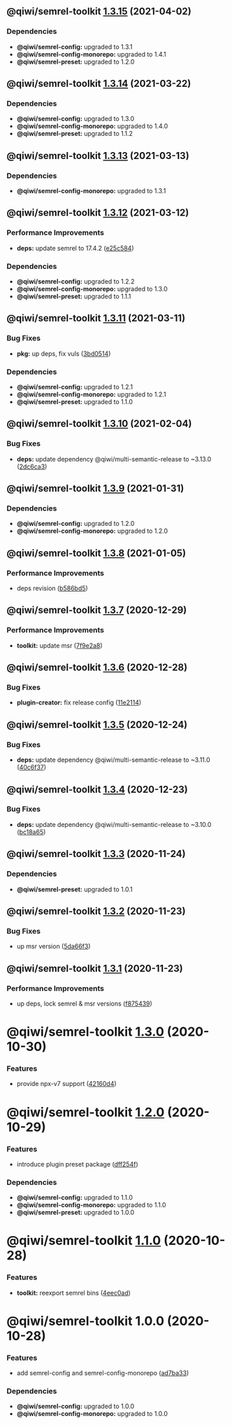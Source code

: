 ## @qiwi/semrel-toolkit [1.3.15](https://github.com/qiwi/semantic-release-toolkit/compare/@qiwi/semrel-toolkit@1.3.14...@qiwi/semrel-toolkit@1.3.15) (2021-04-02)





### Dependencies

* **@qiwi/semrel-config:** upgraded to 1.3.1
* **@qiwi/semrel-config-monorepo:** upgraded to 1.4.1
* **@qiwi/semrel-preset:** upgraded to 1.2.0

## @qiwi/semrel-toolkit [1.3.14](https://github.com/qiwi/semantic-release-toolkit/compare/@qiwi/semrel-toolkit@1.3.13...@qiwi/semrel-toolkit@1.3.14) (2021-03-22)





### Dependencies

* **@qiwi/semrel-config:** upgraded to 1.3.0
* **@qiwi/semrel-config-monorepo:** upgraded to 1.4.0
* **@qiwi/semrel-preset:** upgraded to 1.1.2

## @qiwi/semrel-toolkit [1.3.13](https://github.com/qiwi/semantic-release-toolkit/compare/@qiwi/semrel-toolkit@1.3.12...@qiwi/semrel-toolkit@1.3.13) (2021-03-13)





### Dependencies

* **@qiwi/semrel-config-monorepo:** upgraded to 1.3.1

## @qiwi/semrel-toolkit [1.3.12](https://github.com/qiwi/semantic-release-toolkit/compare/@qiwi/semrel-toolkit@1.3.11...@qiwi/semrel-toolkit@1.3.12) (2021-03-12)


### Performance Improvements

* **deps:** update semrel to 17.4.2 ([e25c584](https://github.com/qiwi/semantic-release-toolkit/commit/e25c58410d0c67d80e58d13b76c2f005282f5708))





### Dependencies

* **@qiwi/semrel-config:** upgraded to 1.2.2
* **@qiwi/semrel-config-monorepo:** upgraded to 1.3.0
* **@qiwi/semrel-preset:** upgraded to 1.1.1

## @qiwi/semrel-toolkit [1.3.11](https://github.com/qiwi/semantic-release-toolkit/compare/@qiwi/semrel-toolkit@1.3.10...@qiwi/semrel-toolkit@1.3.11) (2021-03-11)


### Bug Fixes

* **pkg:** up deps, fix vuls ([3bd0514](https://github.com/qiwi/semantic-release-toolkit/commit/3bd051436e6466000443d44f5aa819f67080f534))





### Dependencies

* **@qiwi/semrel-config:** upgraded to 1.2.1
* **@qiwi/semrel-config-monorepo:** upgraded to 1.2.1
* **@qiwi/semrel-preset:** upgraded to 1.1.0

## @qiwi/semrel-toolkit [1.3.10](https://github.com/qiwi/semantic-release-toolkit/compare/@qiwi/semrel-toolkit@1.3.9...@qiwi/semrel-toolkit@1.3.10) (2021-02-04)


### Bug Fixes

* **deps:** update dependency @qiwi/multi-semantic-release to ~3.13.0 ([2dc6ca3](https://github.com/qiwi/semantic-release-toolkit/commit/2dc6ca30b4357d898abe35dc03732efe337ce408))

## @qiwi/semrel-toolkit [1.3.9](https://github.com/qiwi/semantic-release-toolkit/compare/@qiwi/semrel-toolkit@1.3.8...@qiwi/semrel-toolkit@1.3.9) (2021-01-31)





### Dependencies

* **@qiwi/semrel-config:** upgraded to 1.2.0
* **@qiwi/semrel-config-monorepo:** upgraded to 1.2.0

## @qiwi/semrel-toolkit [1.3.8](https://github.com/qiwi/semantic-release-toolkit/compare/@qiwi/semrel-toolkit@1.3.7...@qiwi/semrel-toolkit@1.3.8) (2021-01-05)


### Performance Improvements

* deps revision ([b586bd5](https://github.com/qiwi/semantic-release-toolkit/commit/b586bd55912cd58eb2c64ead73790d73f1e9cbeb))

## @qiwi/semrel-toolkit [1.3.7](https://github.com/qiwi/semantic-release-toolkit/compare/@qiwi/semrel-toolkit@1.3.6...@qiwi/semrel-toolkit@1.3.7) (2020-12-29)


### Performance Improvements

* **toolkit:** update msr ([7f9e2a8](https://github.com/qiwi/semantic-release-toolkit/commit/7f9e2a827056635bb8307417135c1a31cf85ec7e))

## @qiwi/semrel-toolkit [1.3.6](https://github.com/qiwi/semantic-release-toolkit/compare/@qiwi/semrel-toolkit@1.3.5...@qiwi/semrel-toolkit@1.3.6) (2020-12-28)


### Bug Fixes

* **plugin-creator:** fix release config ([11e2114](https://github.com/qiwi/semantic-release-toolkit/commit/11e211477c1eabfa948ee4b3930360a6dcd803b7))

## @qiwi/semrel-toolkit [1.3.5](https://github.com/qiwi/semantic-release-toolkit/compare/@qiwi/semrel-toolkit@1.3.4...@qiwi/semrel-toolkit@1.3.5) (2020-12-24)


### Bug Fixes

* **deps:** update dependency @qiwi/multi-semantic-release to ~3.11.0 ([40c6f37](https://github.com/qiwi/semantic-release-toolkit/commit/40c6f37f74497844e5f28cf632c836938959714b))

## @qiwi/semrel-toolkit [1.3.4](https://github.com/qiwi/semantic-release-toolkit/compare/@qiwi/semrel-toolkit@1.3.3...@qiwi/semrel-toolkit@1.3.4) (2020-12-23)


### Bug Fixes

* **deps:** update dependency @qiwi/multi-semantic-release to ~3.10.0 ([bc18a65](https://github.com/qiwi/semantic-release-toolkit/commit/bc18a65dc5cd1d1ce643209f3e32bc74ab1caf34))

## @qiwi/semrel-toolkit [1.3.3](https://github.com/qiwi/semantic-release-toolkit/compare/@qiwi/semrel-toolkit@1.3.2...@qiwi/semrel-toolkit@1.3.3) (2020-11-24)





### Dependencies

* **@qiwi/semrel-preset:** upgraded to 1.0.1

## @qiwi/semrel-toolkit [1.3.2](https://github.com/qiwi/semantic-release-toolkit/compare/@qiwi/semrel-toolkit@1.3.1...@qiwi/semrel-toolkit@1.3.2) (2020-11-23)


### Bug Fixes

* up msr version ([5da66f3](https://github.com/qiwi/semantic-release-toolkit/commit/5da66f33fefd1239e4751316a7075587bd94c65d))

## @qiwi/semrel-toolkit [1.3.1](https://github.com/qiwi/semantic-release-toolkit/compare/@qiwi/semrel-toolkit@1.3.0...@qiwi/semrel-toolkit@1.3.1) (2020-11-23)


### Performance Improvements

* up deps, lock semrel & msr versions ([f875439](https://github.com/qiwi/semantic-release-toolkit/commit/f87543963a8c8e43a691371ba53bb5cd08091c20))

# @qiwi/semrel-toolkit [1.3.0](https://github.com/qiwi/semantic-release-toolkit/compare/@qiwi/semrel-toolkit@1.2.0...@qiwi/semrel-toolkit@1.3.0) (2020-10-30)


### Features

* provide npx-v7 support ([42160d4](https://github.com/qiwi/semantic-release-toolkit/commit/42160d4de4e642e9d708dcf1ba78e5945fddbac1))

# @qiwi/semrel-toolkit [1.2.0](https://github.com/qiwi/semantic-release-toolkit/compare/@qiwi/semrel-toolkit@1.1.0...@qiwi/semrel-toolkit@1.2.0) (2020-10-29)


### Features

* introduce plugin preset package ([dff254f](https://github.com/qiwi/semantic-release-toolkit/commit/dff254ff4b4d5088e165acb97e28f9e40f84bd20))





### Dependencies

* **@qiwi/semrel-config:** upgraded to 1.1.0
* **@qiwi/semrel-config-monorepo:** upgraded to 1.1.0
* **@qiwi/semrel-preset:** upgraded to 1.0.0

# @qiwi/semrel-toolkit [1.1.0](https://github.com/qiwi/semantic-release-toolkit/compare/@qiwi/semrel-toolkit@1.0.0...@qiwi/semrel-toolkit@1.1.0) (2020-10-28)


### Features

* **toolkit:** reexport semrel bins ([4eec0ad](https://github.com/qiwi/semantic-release-toolkit/commit/4eec0ad803982bf4fa7ec789edfdf12cafee92d1))

# @qiwi/semrel-toolkit 1.0.0 (2020-10-28)


### Features

* add semrel-config and semrel-config-monorepo ([ad7ba33](https://github.com/qiwi/semantic-release-toolkit/commit/ad7ba33cf6f6705c1f1f1919c197d5ad7345de4b))





### Dependencies

* **@qiwi/semrel-config:** upgraded to 1.0.0
* **@qiwi/semrel-config-monorepo:** upgraded to 1.0.0
